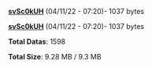 [**svSc0kUH**](/data/svSc0kUH.txt) (04/11/22 - 07:20)- 1037 bytes

[**svSc0kUH**](/data/svSc0kUH.txt) (04/11/22 - 07:20)- 1037 bytes

**Total Datas**: 1598

**Total Size**: 9.28 MB / 9.3 MB